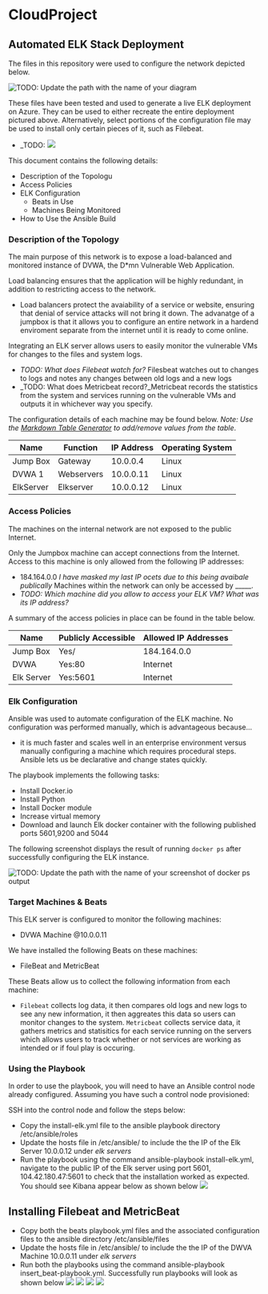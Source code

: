 # CloudProject
## Automated ELK Stack Deployment

The files in this repository were used to configure the network depicted below.

![TODO: Update the path with the name of your diagram](/Users/mohamed/Desktop/AzureFiles/Diagram.png)

These files have been tested and used to generate a live ELK deployment on Azure. They can be used to either recreate the entire deployment pictured above. Alternatively, select portions of the configuration file may be used to install only certain pieces of it, such as Filebeat.


  - _TODO: ![](/Users/mohamed/Desktop/AzureFiles/files/filebeat-playbook.yml)


This document contains the following details:
- Description of the Topologu
- Access Policies
- ELK Configuration
  - Beats in Use
  - Machines Being Monitored
- How to Use the Ansible Build


### Description of the Topology

The main purpose of this network is to expose a load-balanced and monitored instance of DVWA, the D*mn Vulnerable Web Application.

Load balancing ensures that the application will be highly redundant, in addition to restricting access to the network.
- Load balancers protect the avaiability of a service or website, ensuring that denial of service attacks will not bring it down. The advanatge of a jumpbox is that it allows you to configure an entire network in a hardend enviroment separate from the internet until it is ready to come online.

Integrating an ELK server allows users to easily monitor the vulnerable VMs for changes to the files and system logs.
- _TODO: What does Filebeat watch for?_ Filesbeat watches out to changes to logs and notes any changes between old logs and a new logs
- _TODO: What does Metricbeat record?_Metricbeat records the statistics from the system and services running on the vulnerable VMs and outputs it in whichever way you specify. 

The configuration details of each machine may be found below.
_Note: Use the [Markdown Table Generator](http://www.tablesgenerator.com/markdown_tables) to add/remove values from the table_.

| Name     | Function | IP Address | Operating System |
|----------|----------|------------|------------------|
| Jump Box | Gateway  | 10.0.0.4   | Linux            |
| DVWA 1   |Webservers| 10.0.0.11  | Linux            |
| ElkServer| Elkserver| 10.0.0.12  | Linux            |


### Access Policies

The machines on the internal network are not exposed to the public Internet. 

Only the Jumpbox machine can accept connections from the Internet. Access to this machine is only allowed from the following IP addresses:
- 184.164.0.0 
*I have masked my last IP ocets due to this being avaibale publically*
Machines within the network can only be accessed by _____.
- _TODO: Which machine did you allow to access your ELK VM? What was its IP address?_

A summary of the access policies in place can be found in the table below.

| Name     | Publicly Accessible | Allowed IP Addresses |
|----------|---------------------|----------------------|
| Jump Box | Yes/                | 184.164.0.0          |
|DVWA      | Yes:80              | Internet             |
| Elk Server |  Yes:5601         | Internet             |

### Elk Configuration

Ansible was used to automate configuration of the ELK machine. No configuration was performed manually, which is advantageous because...
- it is much faster and scales well in an enterprise environment versus manually configuring a machine which requires procedural steps. Ansible lets us be declarative and change states quickly.

The playbook implements the following tasks:
- Install Docker.io 
- Install Python
- Install Docker module
- Increase virtual memory
- Download and launch Elk docker container with the following published ports 5601,9200 and 5044


The following screenshot displays the result of running `docker ps` after successfully configuring the ELK instance.

![TODO: Update the path with the name of your screenshot of docker ps output](/Users/mohamed/Desktop/AzureFiles/DockerPs.png)

### Target Machines & Beats
This ELK server is configured to monitor the following machines:
- DVWA Machine @10.0.0.11

We have installed the following Beats on these machines:
- FileBeat and MetricBeat

These Beats allow us to collect the following information from each machine:
- `Filebeat` collects log data, it then compares old logs and new logs to see any new information, it then aggreates this data so users can monitor changes to the  system. 
`Metricbeat` collects service data, it gathers metrics and statisitics for each service running on the servers which allows users to track whether or not services are working as intended or if foul play is occuring. 
### Using the Playbook
In order to use the playbook, you will need to have an Ansible control node already configured. Assuming you have such a control node provisioned: 

SSH into the control node and follow the steps below:
- Copy the install-elk.yml file to the ansible playbook directory /etc/ansible/roles
- Update the hosts file in /etc/ansible/ to include the the IP of the Elk Server 10.0.0.12 under *elk servers*
- Run the playbook using the command ansible-playbook install-elk.yml, navigate to the public IP of the Elk server using port 5601, 104.42.180.47:5601  to check that the installation worked as expected. You should see Kibana appear below as shown below
![](/Users/mohamed/Desktop/AzureFiles/Kibana_Elk_PublicIP.png)


## Installing Filebeat and MetricBeat
- Copy both the beats playbook.yml files and the associated configuration files to the ansible directory /etc/ansible/files
- Update the hosts file in /etc/ansible/ to include the the IP of the DWVA Machine 10.0.0.11 under *elk servers*
- Run both the playbooks using the command ansible-playbook insert_beat-playbook.yml. Successfully run playbooks will look as shown below
  ![](/Users/mohamed/Desktop/AzureFiles/FilBeat-PlaybookRan.png)
![](/Users/mohamed/Desktop/AzureFiles/MetricPlayBookRan.png)
![](/Users/mohamed/Desktop/AzureFiles/FileBeatKibana.png)
![](/Users/mohamed/Desktop/AzureFiles/MetricLogsKibana.png)
